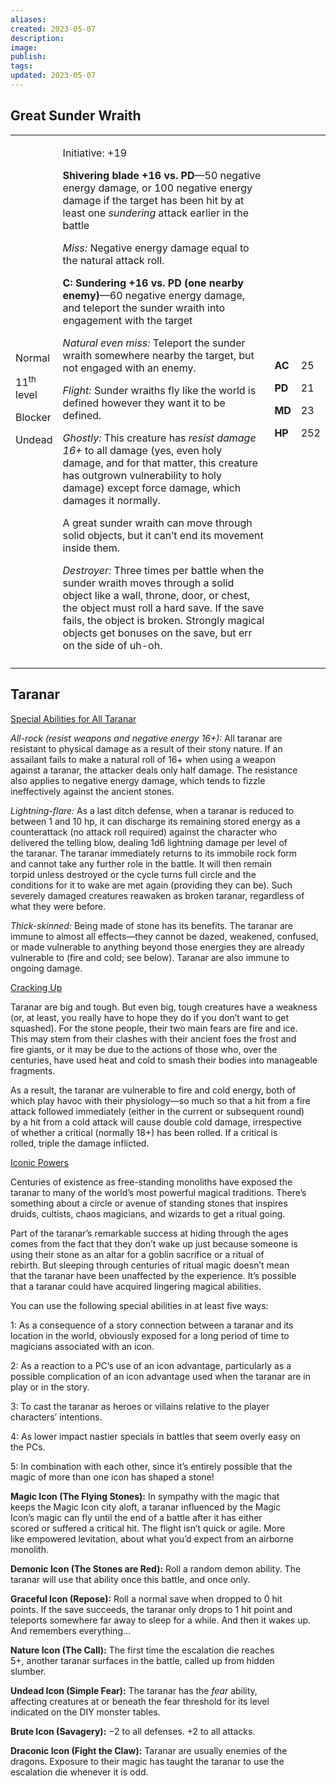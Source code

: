 ```yaml
---
aliases: 
created: 2023-05-07
description: 
image: 
publish: 
tags: 
updated: 2023-05-07
---
```


## Great Sunder Wraith

<table>
<colgroup>
<col style="width: 15%" />
<col style="width: 71%" />
<col style="width: 5%" />
<col style="width: 7%" />
</colgroup>
<tbody>
<tr class="odd">
<td><p>Normal</p>
<p>11<sup>th</sup> level</p>
<p>Blocker</p>
<p>Undead</p></td>
<td><p>Initiative: +19</p>
<p><strong>Shivering blade +16 vs. PD</strong>—50 negative energy
damage, or 100 negative energy damage if the target has been hit by at
least one <em>sundering</em> attack earlier in the battle</p>
<p><em>Miss:</em> Negative energy damage equal to the natural attack
roll.</p>
<p><strong>C: Sundering +16 vs. PD (one nearby enemy)</strong>—60
negative energy damage, and teleport the sunder wraith into engagement
with the target</p>
<p><em>Natural even miss:</em> Teleport the sunder wraith somewhere
nearby the target, but not engaged with an enemy.</p>
<p><em>Flight:</em> Sunder wraiths fly like the world is defined however
they want it to be defined.</p>
<p><em>Ghostly:</em> This creature has <em>resist damage 16+</em> to all
damage (yes, even holy damage, and for that matter, this creature has
outgrown vulnerability to holy damage) except force damage, which
damages it normally.</p>
<p>A great sunder wraith can move through solid objects, but it can’t
end its movement inside them.</p>
<p><em>Destroyer:</em> Three times per battle when the sunder wraith
moves through a solid object like a wall, throne, door, or chest, the
object must roll a hard save. If the save fails, the object is broken.
Strongly magical objects get bonuses on the save, but err on the side of
uh-oh.</p></td>
<td><p><strong>AC</strong></p>
<p><strong>PD</strong></p>
<p><strong>MD</strong></p>
<p><strong>HP</strong></p></td>
<td><p>25</p>
<p>21</p>
<p>23</p>
<p>252</p></td>
</tr>
<tr class="even">
<td></td>
<td></td>
<td></td>
<td></td>
</tr>
</tbody>
</table>

## Taranar

<u>Special Abilities for All Taranar</u>

*All-rock (resist weapons and negative energy 16+):* All taranar are  
resistant to physical damage as a result of their stony nature. If an  
assailant fails to make a natural roll of 16+ when using a weapon  
against a taranar, the attacker deals only half damage. The resistance  
also applies to negative energy damage, which tends to fizzle  
ineffectively against the ancient stones.

*Lightning-flare:* As a last ditch defense, when a taranar is reduced to  
between 1 and 10 hp, it can discharge its remaining stored energy as a  
counterattack (no attack roll required) against the character who  
delivered the telling blow, dealing 1d6 lightning damage per level of  
the taranar. The taranar immediately returns to its immobile rock form  
and cannot take any further role in the battle. It will then remain  
torpid unless destroyed or the cycle turns full circle and the  
conditions for it to wake are met again (providing they can be). Such  
severely damaged creatures reawaken as broken taranar, regardless of  
what they were before.

*Thick-skinned:* Being made of stone has its benefits. The taranar are  
immune to almost all effects—they cannot be dazed, weakened, confused,  
or made vulnerable to anything beyond those energies they are already  
vulnerable to (fire and cold; see below). Taranar are also immune to  
ongoing damage.

<u>Cracking Up</u>

Taranar are big and tough. But even big, tough creatures have a weakness  
(or, at least, you really have to hope they do if you don’t want to get  
squashed). For the stone people, their two main fears are fire and ice.  
This may stem from their clashes with their ancient foes the frost and  
fire giants, or it may be due to the actions of those who, over the  
centuries, have used heat and cold to smash their bodies into manageable  
fragments.

As a result, the taranar are vulnerable to fire and cold energy, both of  
which play havoc with their physiology—so much so that a hit from a fire  
attack followed immediately (either in the current or subsequent round)  
by a hit from a cold attack will cause double cold damage, irrespective  
of whether a critical (normally 18+) has been rolled. If a critical is  
rolled, triple the damage inflicted.

<u>Iconic Powers</u>

Centuries of existence as free-standing monoliths have exposed the  
taranar to many of the world’s most powerful magical traditions. There’s  
something about a circle or avenue of standing stones that inspires  
druids, cultists, chaos magicians, and wizards to get a ritual going.

Part of the taranar’s remarkable success at hiding through the ages  
comes from the fact that they don’t wake up just because someone is  
using their stone as an altar for a goblin sacrifice or a ritual of  
rebirth. But sleeping through centuries of ritual magic doesn’t mean  
that the taranar have been unaffected by the experience. It’s possible  
that a taranar could have acquired lingering magical abilities.

You can use the following special abilities in at least five ways:

1: As a consequence of a story connection between a taranar and its  
location in the world, obviously exposed for a long period of time to  
magicians associated with an icon.

2: As a reaction to a PC’s use of an icon advantage, particularly as a  
possible complication of an icon advantage used when the taranar are in  
play or in the story.

3: To cast the taranar as heroes or villains relative to the player  
characters’ intentions.

4: As lower impact nastier specials in battles that seem overly easy on  
the PCs.

5: In combination with each other, since it’s entirely possible that the  
magic of more than one icon has shaped a stone!

**Magic Icon (The Flying Stones):** In sympathy with the magic that  
keeps the Magic Icon city aloft, a taranar influenced by the Magic  
Icon’s magic can fly until the end of a battle after it has either  
scored or suffered a critical hit. The flight isn’t quick or agile. More  
like empowered levitation, about what you’d expect from an airborne  
monolith.

**Demonic Icon (The Stones are Red):** Roll a random demon ability. The  
taranar will use that ability once this battle, and once only.

**Graceful Icon (Repose):** Roll a normal save when dropped to 0 hit  
points. If the save succeeds, the taranar only drops to 1 hit point and  
teleports somewhere far away to sleep for a while. And then it wakes up.  
And remembers everything…

**Nature Icon (The Call):** The first time the escalation die reaches  
5+, another taranar surfaces in the battle, called up from hidden  
slumber.

**Undead Icon (Simple Fear):** The taranar has the *fear* ability,  
affecting creatures at or beneath the fear threshold for its level  
indicated on the DIY monster tables.

**Brute Icon (Savagery):** −2 to all defenses. +2 to all attacks.

**Draconic Icon (Fight the Claw):** Taranar are usually enemies of the  
dragons. Exposure to their magic has taught the taranar to use the  
escalation die whenever it is odd.

